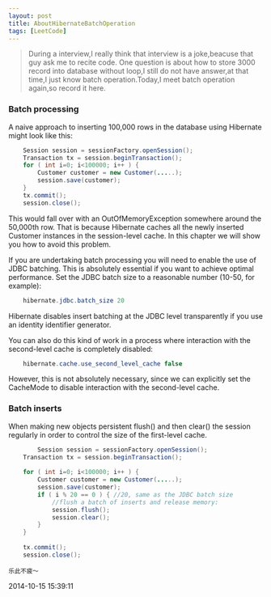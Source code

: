 ```yaml
---
layout: post
title: AboutHibernateBatchOperation
tags: [LeetCode]
---
```


>	During a interview,I really think that interview is a joke,beacuse that guy ask me to recite code.
>One question is about how to store 3000 record into database without loop,I still do not have answer,at that
>time,I just know batch operation.Today,I meet batch operation again,so record it here.


<h3><strong>Batch processing</strong></h3>

A naive approach to inserting 100,000 rows in the database using Hibernate might look like this:


```java
	Session session = sessionFactory.openSession();
	Transaction tx = session.beginTransaction();
	for ( int i=0; i<100000; i++ ) {
		Customer customer = new Customer(.....);
		session.save(customer);
	}
	tx.commit();
	session.close();  
```

This would fall over with an OutOfMemoryException somewhere around the 50,000th row. That is because Hibernate caches all the newly inserted Customer instances in the session-level cache. In this chapter we will show you how to avoid this problem.

If you are undertaking batch processing you will need to enable the use of JDBC batching. This is absolutely essential if you want to achieve optimal performance. Set the JDBC batch size to a reasonable number (10-50, for example):


```java
	hibernate.jdbc.batch_size 20
```

Hibernate disables insert batching at the JDBC level transparently if you use an identity identifier generator.

You can also do this kind of work in a process where interaction with the second-level cache is completely disabled:

```java
	hibernate.cache.use_second_level_cache false
```

However, this is not absolutely necessary, since we can explicitly set the CacheMode to disable interaction with the second-level cache.


<h3><strong>Batch inserts</strong></h3>

When making new objects persistent flush() and then clear() the session regularly in order to control the size of the first-level cache.

```java
		Session session = sessionFactory.openSession();
	Transaction tx = session.beginTransaction();
	   
	for ( int i=0; i<100000; i++ ) {
		Customer customer = new Customer(.....);
		session.save(customer);
		if ( i % 20 == 0 ) { //20, same as the JDBC batch size
			//flush a batch of inserts and release memory:
			session.flush();
			session.clear();
		}
	}
	   
	tx.commit();
	session.close();
```
	
	乐此不疲～

2014-10-15 15:39:11









